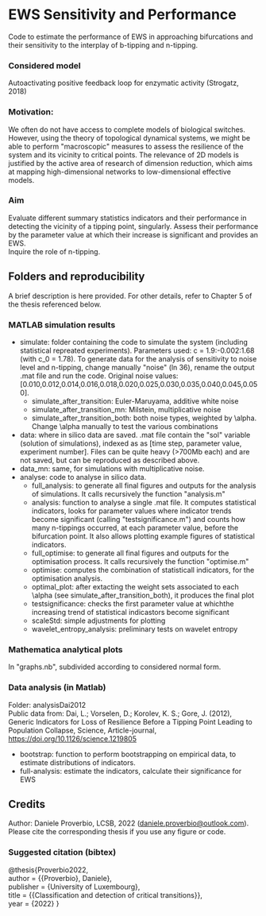 # EWS Sensitivity and Performance

Code to estimate the performance of EWS in approaching bifurcations and their sensitivity to the interplay of b-tipping and n-tipping.

### Considered model
Autoactivating positive feedback loop for enzymatic activity (Strogatz, 2018)


### Motivation: 
We often do not have access to complete models of biological switches. However, using the theory of topological dynamical systems, we might be able to perform "macroscopic" measures to assess the resilience of the system and its vicinity to critical points. The relevance of 2D models is justified by the active area of research of dimension reduction, which aims at mapping high-dimensional networks to low-dimensional effective models.  

### Aim 
Evaluate different summary statistics indicators and their performance in detecting the vicinity of a tipping point, singularly. 
Assess their performance by the parameter value at which  their increase is significant and provides an EWS.  
Inquire the role of n-tipping.

## Folders and reproducibility

A brief description is here provided. For other details, refer to Chapter 5 of the thesis referenced below.

### MATLAB simulation results
- simulate: folder containing the code to simulate the system (including statistical repreated experiments). Parameters used: c = 1.9:-0.002:1.68 (with c_0 = 1.78). To generate data for the analysis of sensitivity to noise level and n-tipping, change manually "noise" (ln 36), rename the output .mat file and run the code. Original noise values: [0.010,0.012,0.014,0.016,0.018,0.020,0.025,0.030,0.035,0.040,0.045,0.050]. 
  * simulate_after_transition: Euler-Maruyama, additive white noise
  * simulate_after_transition_mn: Milstein, multiplicative noise
  * simulate_after_transition_both: both noise types, weighted by \alpha. Change \alpha manually to test the various combinations
- data: where in silico data are saved. .mat file contain the "sol" variable (solution of simulations), indexed as as [time step, parameter value, experiment number]. Files can be quite heavy (>700Mb each) and are not saved, but can be reproduced as described above.
- data_mn: same, for simulations with multiplicative noise.
- analyse: code to analyse in silico data.
  * full_analysis: to generate all final figures and outputs for the analysis of simulations. It calls recursively the function "analysis.m"
  * analysis: function to analyse a single .mat file. It computes statistical indicators, looks for parameter values where indicator trends become significant (calling "testsignificance.m") and counts how many n-tippings occurred, at each parameter value, before the bifurcation point. It also allows plotting example figures of  statistical indicators.
  * full_optimise: to generate all final figures and outputs for the optimisation process. It calls recursively the function "optimise.m"
  * optimise: computes the combination of statisticall indicators, for the optimisation analysis.
  * optimal_plot: after extacting the weight sets associated to each \alpha (see simulate_after_transition_both), it produces the final plot
  * testsignificance: checks the first parameter value at whichthe increasing trend of statistical indicastors become significant
  * scaleStd: simple adjustments for plotting
  * wavelet_entropy_analysis: preliminary tests on wavelet entropy

### Mathematica analytical plots
In "graphs.nb", subdivided according to considered normal form.


### Data analysis (in Matlab)
Folder: analysisDai2012  
Public data from: Dai, L.; Vorselen, D.; Korolev, K. S.; Gore, J. (2012), Generic Indicators for Loss of Resilience Before a Tipping Point Leading to Population Collapse, Science, Article-journal, https://doi.org/10.1126/science.1219805
- bootstrap: function to perform bootstrapping on empirical data, to estimate distributions of indicators.
- full-analysis: estimate the indicators, calculate their significance for EWS


## Credits
Author: Daniele Proverbio, LCSB, 2022 (daniele.proverbio@outlook.com).
Please cite the corresponding thesis if you use any figure or code.

### Suggested citation (bibtex)
@thesis{Proverbio2022,   
author = {{Proverbio}, Daniele},   
publisher = {University of Luxembourg},   
title = {{Classification and detection of critical transitions}},   
year = {2022}
}

